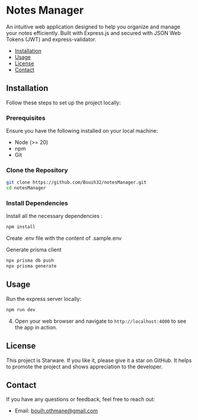 # Notes Manager

An intuitive web application designed to help you organize and manage your notes efficiently. Built with Express.js and secured with JSON Web Tokens (JWT) and express-validator.

- [Installation](#installation)
- [Usage](#usage)
- [License](#license)
- [Contact](#contact)

## Installation

Follow these steps to set up the project locally:

### Prerequisites

Ensure you have the following installed on your local machine:

- Node (>= 20)
- npm
- Git

### Clone the Repository

```bash
git clone https://github.com/Bouih32/notesManager.git
cd notesManager
```

### Install Dependencies

Install all the necessary dependencies :

```bash
npm install
```

Create .env file with the content of .sample.env

Generate prisma client

```bash
npx prisma db push
npx prisma generate
```

## Usage

Run the express server locally:

```bash
npm run dev
```

4. Open your web browser and navigate to `http://localhost:4000` to see the app in action.

## License

This project is Starware. If you like it, please give it a star on GitHub. It helps to promote the project and shows appreciation to the developer.

## Contact

If you have any questions or feedback, feel free to reach out:

- Email: bouih.othmane@gmail.com
